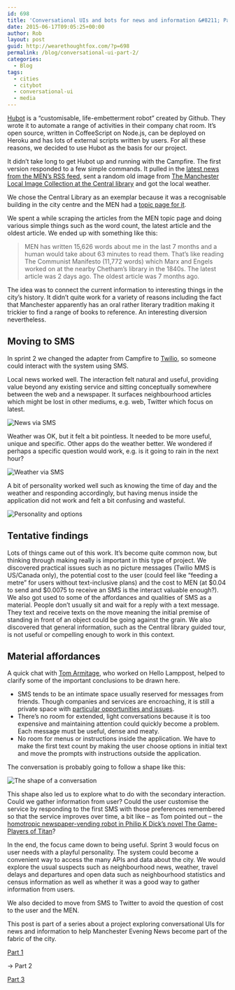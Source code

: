 ```yaml
---
id: 698
title: 'Conversational UIs and bots for news and information &#8211; Part 2'
date: 2015-06-17T09:05:25+00:00
author: Rob
layout: post
guid: http://wearethoughtfox.com/?p=698
permalink: /blog/conversational-ui-part-2/
categories:
  - Blog
tags:
  - cities
  - citybot
  - conversational-ui
  - media
---
```

[Hubot](https://hubot.github.com/) is a “customisable, life-embetterment robot” created by Github. They wrote it to automate a range of activities in their company chat room. It’s open source, written in CoffeeScript on Node.js, can be deployed on Heroku and has lots of external scripts written by users. For all these reasons, we decided to use Hubot as the basis for our project. 

It didn’t take long to get Hubot up and running with the Campfire. The first version responded to a few simple commands. It pulled in the [latest news from the MEN’s RSS feed](http://www.manchestereveningnews.co.uk/news/?service=rss), sent a random old image from [The Manchester Local Image Collection at the Central library](http://images.manchester.gov.uk) and got the local weather. 

We chose the Central Library as an exemplar because it was a recognisable building in the city centre and the MEN had a [topic page for it](http://www.manchestereveningnews.co.uk/all-about/manchester-central-reference-library).

We spent a while scraping the articles from the MEN topic page and doing various simple things such as the word count, the latest article and the oldest article. We ended up with something like this:

> MEN has written 15,626 words about me in the last 7 months and a human would take about 63 minutes to read them. That’s like reading The Communist Manifesto (11,772 words) which Marx and Engels worked on at the nearby Chetham’s library in the 1840s. The latest article was 2 days ago. The oldest article was 7 months ago.

The idea was to connect the current information to interesting things in the city’s history. It didn’t quite work for a variety of reasons including the fact that Manchester apparently has an oral rather literary tradition making it trickier to find a range of books to reference. An interesting diversion nevertheless.

## Moving to SMS

In sprint 2 we changed the adapter from Campfire to [Twilio](http://twilio.com/), so someone could interact with the system using SMS.

Local news worked well. The interaction felt natural and useful, providing value beyond any existing service and sitting conceptually somewhere between the web and a newspaper. It surfaces neighbourhood articles which might be lost in other mediums, e.g. web, Twitter which focus on latest.

![News via SMS](http://wearethoughtfox.com/site/wp-content/uploads/2015/06/men-project.002-news.jpg)

Weather was OK, but it felt a bit pointless. It needed to be more useful, unique and specific. Other apps do the weather better. We wondered if perhaps a specific question would work, e.g. is it going to rain in the next hour? 

<img src="http://wearethoughtfox.com/site/wp-content/uploads/2015/06/men-project.002-weather.jpg" alt="Weather via SMS" class="alignleft size-full wp-image-700" srcset="http://wearethoughtfox.com/site/wp-content/uploads/2015/06/men-project.002-weather.jpg 741w, http://wearethoughtfox.com/site/wp-content/uploads/2015/06/men-project.002-weather-386x580.jpg 386w, http://wearethoughtfox.com/site/wp-content/uploads/2015/06/men-project.002-weather-682x1024.jpg 682w, http://wearethoughtfox.com/site/wp-content/uploads/2015/06/men-project.002-weather-80x120.jpg 80w, http://wearethoughtfox.com/site/wp-content/uploads/2015/06/men-project.002-weather-400x600.jpg 400w, http://wearethoughtfox.com/site/wp-content/uploads/2015/06/men-project.002-weather-666x1000.jpg 666w, http://wearethoughtfox.com/site/wp-content/uploads/2015/06/men-project.002-weather-267x400.jpg 267w" sizes="(max-width: 741px) 100vw, 741px" />

A bit of personality worked well such as knowing the time of day and the weather and responding accordingly, but having menus inside the application did not work and felt a bit confusing and wasteful.

![Personality and options](http://wearethoughtfox.com/site/wp-content/uploads/2015/06/men-project.002-hello.jpg)

## Tentative findings

Lots of things came out of this work. It’s become quite common now, but thinking through making really is important in this type of project. We discovered practical issues such as no picture messages (Twilio MMS is US/Canada only), the potential cost to the user (could feel like “feeding a metre” for users without text-inclusive plans) and the cost to MEN (at $0.04 to send and $0.0075 to receive an SMS is the interact valuable enough?). We also got used to some of the affordances and qualities of SMS as a material. People don’t usually sit and wait for a reply with a text message. They text and receive texts on the move meaning the initial premise of standing in front of an object could be going against the grain. We also discovered that general information, such as the Central library guided tour, is not useful or compelling enough to work in this context. 

## Material affordances

A quick chat with [Tom Armitage](http://tomarmitage.com/), who worked on Hello Lamppost, helped to clarify some of the important conclusions to be drawn here. 

  * SMS tends to be an intimate space usually reserved for messages from friends. Though companies and services are encroaching, it is still a private space with [particular opportunities and issues](http://www.mattmcalister.com/blog/2015/06/08/1993/the-future-is-privileged-information/).
  * There’s no room for extended, light conversations because it is too expensive and maintaining attention could quickly become a problem. Each message must be useful, dense and meaty.
  * No room for menus or instructions inside the application. We have to make the first text count by making the user choose options in initial text and move the prompts with instructions outside the application.

The conversation is probably going to follow a shape like this:

![The shape of a conversation](http://wearethoughtfox.com/site/wp-content/uploads/2015/06/men-project.002-converse.jpg)

This shape also led us to explore what to do with the secondary interaction. Could we gather information from user? Could the user customise the service by responding to the first SMS with those preferences remembered so that the service improves over time, a bit like &#8211; as Tom pointed out &#8211; the [homotropic newspaper-vending robot in Philip K Dick’s novel The Game-Players of Titan](http://www.technovelgy.com/ct/content.asp?Bnum=1668)?

In the end, the focus came down to being useful. Sprint 3 would focus on user needs with a playful personality. The system could become a convenient way to access the many APIs and data about the city. We would explore the usual suspects such as neighbourhood news, weather, travel delays and departures and open data such as neighbourhood statistics and census information as well as whether it was a good way to gather information from users.

We also decided to move from SMS to Twitter to avoid the question of cost to the user and the MEN. 

This post is part of a series about a project exploring conversational UIs for news and information to help Manchester Evening News become part of the fabric of the city.

[Part 1](http://wearethoughtfox.com/blog/conversational-ui-part-1/)
  
→ Part 2
  
[Part 3](http://wearethoughtfox.com/blog/conversational-uis-part-3/)